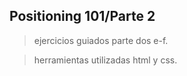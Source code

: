## Positioning 101/Parte 2

>ejercicios guiados parte dos e-f.

>herramientas utilizadas html y css.